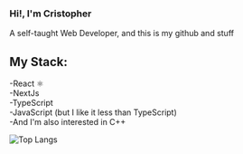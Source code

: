 ### Hi!, I'm Cristopher
A self-taught Web Developer, and this is my github and stuff
## My Stack:
-React ⚛️<br>
-NextJs<br>
-TypeScript<br>
-JavaScript (but I like it less than TypeScript)<br>
-And I'm also interested in C++<br>

![Top Langs](https://github-readme-stats.vercel.app/api/top-langs/?username=cristophdev&layout=donut-vertical&theme=dark)
<!--
**cristophdev/cristophdev** is a ✨ _special_ ✨ repository because its `README.md` (this file) appears on your GitHub profile.

Here are some ideas to get you started:

- 🔭 I’m currently working on ...
- 🌱 I’m currently learning ...
- 👯 I’m looking to collaborate on ...
- 🤔 I’m looking for help with ...
- 💬 Ask me about ...
- 📫 How to reach me: ...
- 😄 Pronouns: ...
- ⚡ Fun fact: ...
-->
